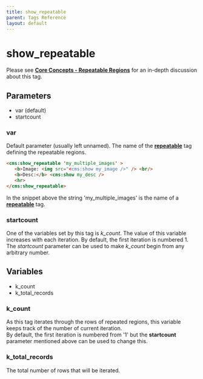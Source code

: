 ```yaml
---
title: show_repeatable
parent: Tags Reference
layout: default
---
```


# show_repeatable

Please see [**Core Concepts - Repeatable Regions**](../concepts/repeatable-regions.html#displaying-the-values) for an in-depth discussion about this tag.

## Parameters

* var (default)
* startcount

### var

Default parameter (usually left unnamed). The name of the [**repeatable**](./repeatable.html) tag defining the repeatable regions.

```html
<cms:show_repeatable 'my_multiple_images' >
   <b>Image: <img src="<cms:show my_image />" /> <br/>
   <b>Desc:</b> <cms:show my_desc />
   <hr>
</cms:show_repeatable>
```

In the snippet above the string 'my_multiple_images' is the name of a [**repeatable**](./repeatable.html) tag.

### startcount

One of the variables set by this tag is *k_count*. The value of this variable increases with each iteration. By default, the first iteration is numbered 1\. The _startcount_ parameter can be used to make *k_count* begin from any arbitrary number.

## Variables

* k_count
* k_total_records

### k_count

As this tag iterates through the rows of repeated regions, this variable keeps track of the number of current iteration.<br/>
By default, the first iteration is numbered from '1' but the **startcount** parameter mentioned above can be used to change this.

### k_total_records

The total number of rows that will be iterated.
